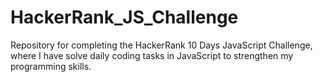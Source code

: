 # HackerRank_JS_Challenge
Repository for completing the HackerRank 10 Days JavaScript Challenge, where I have solve daily coding tasks in JavaScript to strengthen my programming skills.
